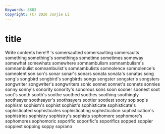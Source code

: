 ```yaml
---
Keywords: 8883
Copyright: (C) 2020 Junjie Li
---
```


# title

Write contents here!!!
's 
somersaulted 
somersaulting 
somersaults 
something
something's 
somethings 
sometime 
sometimes 
someway 
somewhat 
somewhats 
somewhere 
somnambulism 
somnambulism's
somnambulist 
somnambulist's 
somnambulists 
somnolence 
somnolence's 
somnolent 
son 
son's 
sonar 
sonar's
sonars 
sonata 
sonata's 
sonatas 
song 
song's 
songbird 
songbird's 
songbirds 
songs
songster 
songster's 
songsters 
songwriter 
songwriter's 
songwriters 
sonic 
sonnet 
sonnet's 
sonnets
sonnies 
sonny 
sonny's 
sonority 
sonority's 
sonorous 
sons 
soon 
sooner 
soonest
soot 
soot's 
sooth 
sooth's 
soothe 
soothed 
soothes 
soothing 
soothingly 
soothsayer
soothsayer's 
soothsayers 
sootier 
sootiest 
sooty 
sop 
sop's 
sophism 
sophism's 
sophist
sophist's 
sophisticate 
sophisticate's 
sophisticated 
sophisticates 
sophisticating 
sophistication 
sophistication's 
sophistries 
sophistry
sophistry's 
sophists 
sophomore 
sophomore's 
sophomores 
sophomoric 
soporific 
soporific's 
soporifics 
sopped
soppier 
soppiest 
sopping 
soppy 
soprano 
